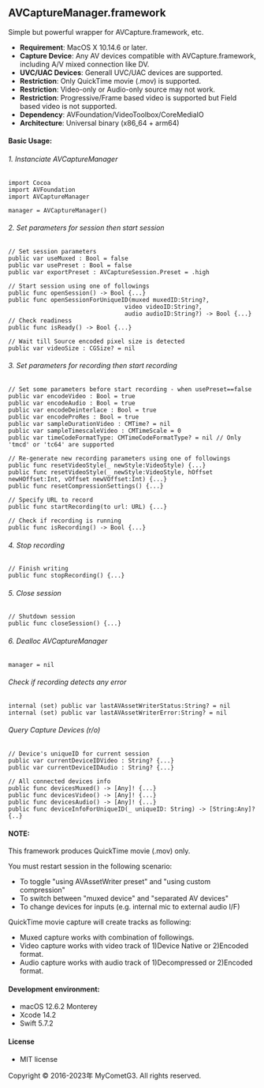 ## AVCaptureManager.framework

Simple but powerful wrapper for AVCapture.framework, etc.

- __Requirement__: MacOS X 10.14.6 or later.
- __Capture Device__: Any AV devices compatible with AVCapture.framework,
including A/V mixed connection like DV.
- __UVC/UAC Devices__: Generall UVC/UAC devices are supported.
- __Restriction__: Only QuickTime movie (.mov) is supported.
- __Restriction__: Video-only or Audio-only source may not work.
- __Restriction__: Progressive/Frame based video is supported but Field based video is not supported.
- __Dependency__: AVFoundation/VideoToolbox/CoreMediaIO
- __Architecture__: Universal binary (x86_64 + arm64)

#### Basic Usage:

###### 1. Instanciate AVCaptureManager

    import Cocoa
    import AVFoundation
    import AVCaptureManager

    manager = AVCaptureManager()

###### 2. Set parameters for session then start session

    // Set session parameters
    public var useMuxed : Bool = false
    public var usePreset : Bool = false
    public var exportPreset : AVCaptureSession.Preset = .high

    // Start session using one of followings
    public func openSession() -> Bool {...}
    public func openSessionForUniqueID(muxed muxedID:String?,
                                     video videoID:String?,
                                     audio audioID:String?) -> Bool {...}
    // Check readiness
    public func isReady() -> Bool {...}

    // Wait till Source encoded pixel size is detected
    public var videoSize : CGSize? = nil

###### 3. Set parameters for recording then start recording

    // Set some parameters before start recording - when usePreset==false
    public var encodeVideo : Bool = true
    public var encodeAudio : Bool = true
    public var encodeDeinterlace : Bool = true
    public var encodeProRes : Bool = true
    public var sampleDurationVideo : CMTime? = nil
    public var sampleTimescaleVideo : CMTimeScale = 0
    public var timeCodeFormatType: CMTimeCodeFormatType? = nil // Only 'tmcd' or 'tc64' are supported

    // Re-generate new recording parameters using one of followings
    public func resetVideoStyle(_ newStyle:VideoStyle) {...}
    public func resetVideoStyle(_ newStyle:VideoStyle, hOffset newHOffset:Int, vOffset newVOffset:Int) {...}
    public func resetCompressionSettings() {...}

    // Specify URL to record
    public func startRecording(to url: URL) {...}

    // Check if recording is running
    public func isRecording() -> Bool {...}

###### 4. Stop recording

    // Finish writing
    public func stopRecording() {...}

###### 5. Close session

    // Shutdown session
    public func closeSession() {...}

###### 6. Dealloc AVCaptureManager

    manager = nil

###### Check if recording detects any error

    internal (set) public var lastAVAssetWriterStatus:String? = nil
    internal (set) public var lastAVAssetWriterError:String? = nil

###### Query Capture Devices (r/o)

    // Device's uniqueID for current session
    public var currentDeviceIDVideo : String? {...}
    public var currentDeviceIDAudio : String? {...}

    // All connected devices info
    public func devicesMuxed() -> [Any]! {...}
    public func devicesVideo() -> [Any]! {...}
    public func devicesAudio() -> [Any]! {...}
    public func deviceInfoForUniqueID(_ uniqueID: String) -> [String:Any]? {..}

#### NOTE:

This framework produces QuickTime movie (.mov) only.

You must restart session in the following scenario:
- To toggle "using AVAssetWriter preset" and "using custom compression"
- To switch between "muxed device" and "separated AV devices"
- To change devices for inputs (e.g. internal mic to external audio I/F)

QuickTime movie capture will create tracks as following:
- Muxed capture works with combination of followings.
- Video capture works with video track of 1)Device Native or 2)Encoded format.
- Audio capture works with audio track of 1)Decompressed or 2)Encoded format.

#### Development environment:
- macOS 12.6.2 Monterey
- Xcode 14.2
- Swift 5.7.2

#### License
- MIT license

Copyright © 2016-2023年 MyCometG3. All rights reserved.
